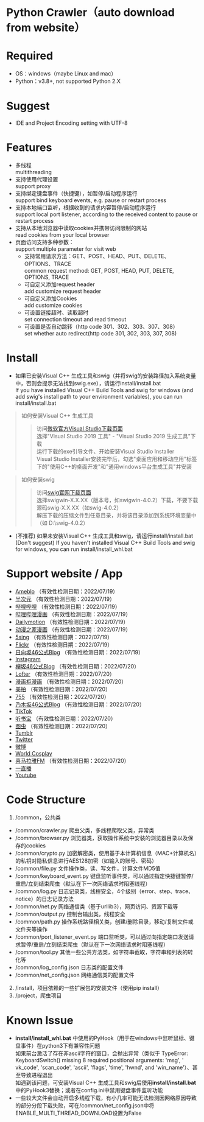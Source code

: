 Python Crawler（auto download from website）
=====

# Required

* OS：windows（maybe Linux and mac）<br>
* Python：v3.8+, not supported Python 2.X

# Suggest

* IDE and Project Encoding setting with UTF-8

# Features

* 多线程<br>
  multithreading<br>
* 支持使用代理设置<br>
  support proxy<br>
* 支持绑定键盘事件（快捷键），如暂停/启动程序运行<br>
  support bind keyboard events, e.g. pause or restart process<br>
* 支持本地端口监听，根据收到的请求内容暂停/启动程序运行<br>
  support local port listener, according to the received content to pause or restart process<br>
* 支持从本地浏览器中读取cookies并携带访问限制的网站<br>
  read cookies from your local browser<br>
* 页面访问支持多种参数：<br>
  support multiple parameter for visit web
    * 支持常用请求方法：GET、POST、HEAD、PUT、DELETE、OPTIONS、TRACE<br>
      common request method: GET, POST, HEAD, PUT, DELETE, OPTIONS, TRACE<br>
    * 可自定义添加request header<br>
      add customize request header<br>
    * 可自定义添加Cookies<br>
      add customize cookies<br>
    * 可设置链接超时、读取超时<br>
      set connection timeout and read timeout<br>
    * 可设置是否自动跳转（http code 301、302、303、307、308）<br>
      set whether auto redirect(http code 301, 302, 303, 307, 308) <br>

# Install

* 如果已安装Visual C++ 生成工具和swig（并将swig的安装路径加入系统变量中，否则会提示无法找到swig.exe），请运行install/install.bat<br>
  If you have installed Visual C++ Build Tools and swig for windows (and add swig's install path to your environment
  variables), you can run install/install.bat <br>

> 如何安装Visual C++ 生成工具
>> 访问[微软官方Visual Studio下载页面](https://visualstudio.microsoft.com/downloads/)<br>
选择"Visual Studio 2019 工具" - "Visual Studio 2019 生成工具"下载<br>
运行下载的exe引导文件、开始安装Visual Studio Installer<br>
Visual Studio Installer安装完毕后，勾选"桌面应用和移动应用"标签下的"使用C++的桌面开发"和"通用windows平台生成工具"并安装<br>

> 如何安装swig
>> 访问[swig官网下载页面](http://www.swig.org/download.html)<br>
选择swigwin-X.X.XX（版本号，如swigwin-4.0.2）下载，不要下载源码swig-X.X.XX（如swig-4.0.2）<br>
解压下载的压缩文件到任意目录，并将该目录添加到系统环境变量中（如 D:\swig-4.0.2）

* (不推荐) 如果未安装Visual C++ 生成工具和swig，请运行install/install.bat<br>
  (Don't suggest) If you haven't installed Visual C++ Build Tools and swig for windows, you can run
  install/install_whl.bat<br>

# Support website / App

* [Ameblo](https://ameblo.jp/) （有效性检测日期：2022/07/19）
* [半次元](https://bcy.net/) （有效性检测日期：2022/07/19）
* [哔哩哔哩](https://www.bilibili.com/) （有效性检测日期：2022/07/19）
* [哔哩哔哩漫画](https://manga.bilibili.com/) （有效性检测日期：2022/07/19）
* [Dailymotion](https://www.dailymotion.com/) （有效性检测日期：2022/07/19）
* [动漫之家漫画](https://www.dmzj.com/) （有效性检测日期：2022/07/19）
* [5sing](https://5sing.kugou.com/index.html) （有效性检测日期：2022/07/19）
* [Flickr](https://www.flickr.com/) （有效性检测日期：2022/07/19）
* [日向坂46公式Blog](https://www.hinatazaka46.com/s/official/diary/member) （有效性检测日期：2022/07/19）
* [Instagram](https://www.instagram.com/)
* [欅坂46公式Blog](https://www.keyakizaka46.com/s/k46o/diary/member) （有效性检测日期：2022/07/20）
* [Lofter](https://www.lofter.com/) （有效性检测日期：2022/07/20）
* [漫画柜漫画](https://www.manhuagui.com/) （有效性检测日期：2022/07/20）
* [美拍](https://www.meipai.com/) （有效性检测日期：2022/07/20）
* [755](https://7gogo.jp/) （有效性检测日期：2022/07/20）
* [乃木坂46公式Blog](https://www.nogizaka46.com/s/n46/diary/MEMBER/list) （有效性检测日期：2022/07/20）
* [TikTok](https://www.tiktok.com/)
* [听书宝](http://m.tingshubao.com/) （有效性检测日期：2022/07/20）
* [图虫](https://tuchong.com/) （有效性检测日期：2022/07/20）
* [Tumblr](https://www.tumblr.com/)
* [Twitter](https://twitter.com/)
* [微博](https://weibo.com/)
* [World Cosplay](https://worldcosplay.net/)
* [喜马拉雅FM](https://www.ximalaya.com/) （有效性检测日期：2022/07/20）
* [一直播](https://www.yizhibo.com/)
* [Youtube](https://www.youtube.com/)

# Code Structure

1. /common，公共类<br>

* /common/crawler.py 爬虫父类，多线程爬取父类，异常类<br>
* /common/browser.py 浏览器类，获取操作系统中安装的浏览器目录以及保存的cookies<br>
* /common/crypto.py 加密解密类，使用基于本计算机信息（MAC+计算机名）的私钥对隐私信息进行AES128加密（如输入的账号、密码）<br>
* /common/file.py 文件操作类，读、写文件，计算文件MD5值<br>
* /common/keyboard_event.py 键盘监听事件类，可以通过指定快捷键暂停/重启/立刻结束爬虫（默认在下一次网络请求时阻塞线程）<br>
* /common/log.py 日志记录类，线程安全，4个级别（error、step、trace、notice）的日志记录方法<br>
* /common/net.py 网络通信类（基于urllib3），网页访问、资源下载等<br>
* /common/output.py 控制台输出类，线程安全<br>
* /common/path.py 操作系统路径相关类，创建/删除目录，移动/复制文件或文件夹等操作<br>
* /common/port_listener_event.py 端口监听类，可以通过向指定端口发送请求暂停/重启/立刻结束爬虫（默认在下一次网络请求时阻塞线程）<br>
* /common/tool.py 其他一些公共方法类，如字符串截取，字符串和列表的转化等
* /common/log_config.json 日志类的配置文件
* /common/net_config.json 网络通信类的配置文件

2. /install，项目依赖的一些扩展包的安装文件（使用pip install）
3. /project，爬虫项目

# Known Issue

* **install/install_whl.bat** 中使用的PyHook（用于在windows中监听鼠标、键盘事件）在python3下有兼容性问题<br>
  如果前台激活了存在非ascii字符的窗口，会抛出异常（类似于 TypeError: KeyboardSwitch() missing 8 required positional arguments: 'msg', '
  vk_code', 'scan_code', 'ascii', 'flags', 'time', 'hwnd', and 'win_name'）、甚至导致进程退出<br>
  如遇到该问题，可安装Visual C++ 生成工具和swig后使用**install/install.bat**中的PyHook3替换；或者在config.ini中禁用键盘事件监听功能
* 一些较大文件会自动开启多线程下载，有小几率可能无法检测因网络原因导致的部分分段下载失败，可在/common/net_config.json中将ENABLE_MULTI_THREAD_DOWNLOAD设置为False
